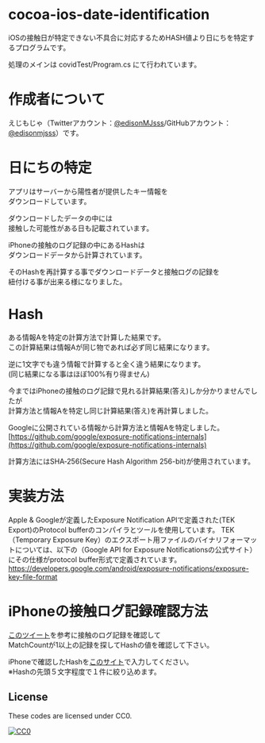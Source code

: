 # cocoa-ios-date-identification
iOSの接触日が特定できない不具合に対応するためHASH値より日にちを特定するプログラムです。

処理のメインは
covidTest/Program.cs
にて行われています。

# 作成者について
えじもじゃ（Twitterアカウント：[@edisonMJsss](https://twitter.com/edisonMJsss)/GitHubアカウント：[@edisonmjsss](https://github.com/edisonmjsss)）です。

# 日にちの特定
アプリはサーバーから陽性者が提供したキー情報を  
ダウンロードしています。

ダウンロードしたデータの中には  
接触した可能性がある日も記載されています。  

iPhoneの接触のログ記録の中にあるHashは  
ダウンロードデータから計算されています。  

そのHashを再計算する事でダウンロードデータと接触ログの記録を  
紐付ける事が出来る様になりました。  

# Hash
ある情報Aを特定の計算方法で計算した結果です。  
この計算結果は情報Aが同じ物であれば必ず同じ結果になります。  

逆に1文字でも違う情報で計算すると全く違う結果になります。  
(同じ結果になる事はほぼ100%有り得ません)  

今まではiPhoneの接触のログ記録で見れる計算結果(答え)しか分かりませんでしたが  
計算方法と情報Aを特定し同じ計算結果(答え)を再計算しました。  

Googleに公開されている情報から計算方法と情報Aを特定しました。  
[https://github.com/google/exposure-notifications-internals](https://github.com/google/exposure-notifications-internals)

計算方法にはSHA‐256(Secure Hash Algorithm 256-bit)が使用されています。

# 実装方法
Apple & Googleが定義したExposure Notification APIで定義された(TEK Export)のProtocol bufferのコンパイラとツールを使用しています。
TEK（Temporary Exposure Key）のエクスポート用ファイルのバイナリフォーマットについては、以下の（Google API for Exposure Notificationsの公式サイト）にその仕様がprotocol buffer形式で定義されています。
https://developers.google.com/android/exposure-notifications/exposure-key-file-format	

# iPhoneの接触ログ記録確認方法
[このツイート](https://twitter.com/teriha8t8/status/1299202626001666054?s=19)を参考に接触のログ記録を確認して  
MatchCountが1以上の記録を探してHashの値を確認して下さい。  

iPhoneで確認したHashを[このサイト](https://cacaotest.sakura.ne.jp/)で入力してください。  
※Hashの先頭５文字程度で１件に絞り込めます。  

## License

These codes are licensed under CC0.

[![CC0](http://i.creativecommons.org/p/zero/1.0/88x31.png "CC0")](http://creativecommons.org/publicdomain/zero/1.0/deed.ja)